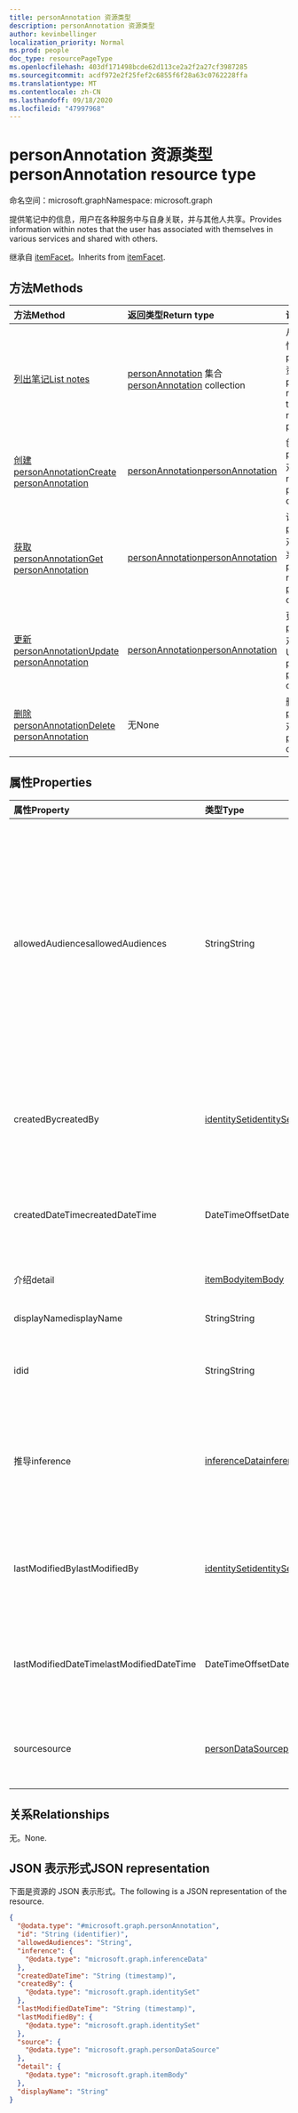 ```yaml
---
title: personAnnotation 资源类型
description: personAnnotation 资源类型
author: kevinbellinger
localization_priority: Normal
ms.prod: people
doc_type: resourcePageType
ms.openlocfilehash: 403df171498bcde62d113ce2a2f2a27cf3987285
ms.sourcegitcommit: acdf972e2f25fef2c6855f6f28a63c0762228ffa
ms.translationtype: MT
ms.contentlocale: zh-CN
ms.lasthandoff: 09/18/2020
ms.locfileid: "47997968"
---
```

# <a name="personannotation-resource-type"></a><span data-ttu-id="ee140-103">personAnnotation 资源类型</span><span class="sxs-lookup"><span data-stu-id="ee140-103">personAnnotation resource type</span></span>

<span data-ttu-id="ee140-104">命名空间：microsoft.graph</span><span class="sxs-lookup"><span data-stu-id="ee140-104">Namespace: microsoft.graph</span></span>

<span data-ttu-id="ee140-105">提供笔记中的信息，用户在各种服务中与自身关联，并与其他人共享。</span><span class="sxs-lookup"><span data-stu-id="ee140-105">Provides information within notes that the user has associated with themselves in various services and shared with others.</span></span>

<span data-ttu-id="ee140-106">继承自 [itemFacet](../resources/itemfacet.md)。</span><span class="sxs-lookup"><span data-stu-id="ee140-106">Inherits from [itemFacet](../resources/itemfacet.md).</span></span>

## <a name="methods"></a><span data-ttu-id="ee140-107">方法</span><span class="sxs-lookup"><span data-stu-id="ee140-107">Methods</span></span>
|<span data-ttu-id="ee140-108">方法</span><span class="sxs-lookup"><span data-stu-id="ee140-108">Method</span></span>|<span data-ttu-id="ee140-109">返回类型</span><span class="sxs-lookup"><span data-stu-id="ee140-109">Return type</span></span>|<span data-ttu-id="ee140-110">说明</span><span class="sxs-lookup"><span data-stu-id="ee140-110">Description</span></span>|
|:---|:---|:---|
|[<span data-ttu-id="ee140-111">列出笔记</span><span class="sxs-lookup"><span data-stu-id="ee140-111">List notes</span></span>](../api/profile-list-notes.md)|<span data-ttu-id="ee140-112">[personAnnotation](../resources/personannotation.md) 集合</span><span class="sxs-lookup"><span data-stu-id="ee140-112">[personAnnotation](../resources/personannotation.md) collection</span></span>|<span data-ttu-id="ee140-113">从 "便笺" 导航属性中获取 personAnnotation 资源。</span><span class="sxs-lookup"><span data-stu-id="ee140-113">Get the personAnnotation resources from the notes navigation property.</span></span>|
|[<span data-ttu-id="ee140-114">创建 personAnnotation</span><span class="sxs-lookup"><span data-stu-id="ee140-114">Create personAnnotation</span></span>](../api/profile-post-notes.md)|[<span data-ttu-id="ee140-115">personAnnotation</span><span class="sxs-lookup"><span data-stu-id="ee140-115">personAnnotation</span></span>](../resources/personannotation.md)|<span data-ttu-id="ee140-116">创建新的 personAnnotation 对象。</span><span class="sxs-lookup"><span data-stu-id="ee140-116">Create a new personAnnotation object.</span></span>|
|[<span data-ttu-id="ee140-117">获取 personAnnotation</span><span class="sxs-lookup"><span data-stu-id="ee140-117">Get personAnnotation</span></span>](../api/personannotation-get.md)|[<span data-ttu-id="ee140-118">personAnnotation</span><span class="sxs-lookup"><span data-stu-id="ee140-118">personAnnotation</span></span>](../resources/personannotation.md)|<span data-ttu-id="ee140-119">读取 [personAnnotation](../resources/personannotation.md) 对象的属性和关系。</span><span class="sxs-lookup"><span data-stu-id="ee140-119">Read the properties and relationships of a [personAnnotation](../resources/personannotation.md) object.</span></span>|
|[<span data-ttu-id="ee140-120">更新 personAnnotation</span><span class="sxs-lookup"><span data-stu-id="ee140-120">Update personAnnotation</span></span>](../api/personannotation-update.md)|[<span data-ttu-id="ee140-121">personAnnotation</span><span class="sxs-lookup"><span data-stu-id="ee140-121">personAnnotation</span></span>](../resources/personannotation.md)|<span data-ttu-id="ee140-122">更新 [personAnnotation](../resources/personannotation.md) 对象的属性。</span><span class="sxs-lookup"><span data-stu-id="ee140-122">Update the properties of a [personAnnotation](../resources/personannotation.md) object.</span></span>|
|[<span data-ttu-id="ee140-123">删除 personAnnotation</span><span class="sxs-lookup"><span data-stu-id="ee140-123">Delete personAnnotation</span></span>](../api/personannotation-delete.md)|<span data-ttu-id="ee140-124">无</span><span class="sxs-lookup"><span data-stu-id="ee140-124">None</span></span>|<span data-ttu-id="ee140-125">删除一个 [personAnnotation](../resources/personannotation.md) 对象。</span><span class="sxs-lookup"><span data-stu-id="ee140-125">Deletes a [personAnnotation](../resources/personannotation.md) object.</span></span>|

## <a name="properties"></a><span data-ttu-id="ee140-126">属性</span><span class="sxs-lookup"><span data-stu-id="ee140-126">Properties</span></span>
|<span data-ttu-id="ee140-127">属性</span><span class="sxs-lookup"><span data-stu-id="ee140-127">Property</span></span>|<span data-ttu-id="ee140-128">类型</span><span class="sxs-lookup"><span data-stu-id="ee140-128">Type</span></span>|<span data-ttu-id="ee140-129">说明</span><span class="sxs-lookup"><span data-stu-id="ee140-129">Description</span></span>|
|:---|:---|:---|
|<span data-ttu-id="ee140-130">allowedAudiences</span><span class="sxs-lookup"><span data-stu-id="ee140-130">allowedAudiences</span></span>|<span data-ttu-id="ee140-131">String</span><span class="sxs-lookup"><span data-stu-id="ee140-131">String</span></span>|<span data-ttu-id="ee140-132">能够查看实体中包含的值的访问群体。</span><span class="sxs-lookup"><span data-stu-id="ee140-132">The audiences that are able to see the values contained within the entity.</span></span> <span data-ttu-id="ee140-133">继承自 [itemFacet](../resources/itemfacet.md)。</span><span class="sxs-lookup"><span data-stu-id="ee140-133">Inherited from [itemFacet](../resources/itemfacet.md).</span></span> <span data-ttu-id="ee140-134">可取值为：`me`、`family`、`contacts`、`groupMembers`、`organization`、`federatedOrganizations`、`everyone`、`unknownFutureValue`。</span><span class="sxs-lookup"><span data-stu-id="ee140-134">Possible values are: `me`, `family`, `contacts`, `groupMembers`, `organization`, `federatedOrganizations`, `everyone`, `unknownFutureValue`.</span></span>|
|<span data-ttu-id="ee140-135">createdBy</span><span class="sxs-lookup"><span data-stu-id="ee140-135">createdBy</span></span>|[<span data-ttu-id="ee140-136">identitySet</span><span class="sxs-lookup"><span data-stu-id="ee140-136">identitySet</span></span>](../resources/identityset.md)|<span data-ttu-id="ee140-137">提供创建实体的用户和/或应用程序的标识符。</span><span class="sxs-lookup"><span data-stu-id="ee140-137">Provides the identifier of the user and/or application that created the entity.</span></span> <span data-ttu-id="ee140-138">继承自 [itemFacet](../resources/itemfacet.md)。</span><span class="sxs-lookup"><span data-stu-id="ee140-138">Inherited from [itemFacet](../resources/itemfacet.md).</span></span>|
|<span data-ttu-id="ee140-139">createdDateTime</span><span class="sxs-lookup"><span data-stu-id="ee140-139">createdDateTime</span></span>|<span data-ttu-id="ee140-140">DateTimeOffset</span><span class="sxs-lookup"><span data-stu-id="ee140-140">DateTimeOffset</span></span>|<span data-ttu-id="ee140-141">为创建实体时提供 dateTimeOffset。</span><span class="sxs-lookup"><span data-stu-id="ee140-141">Provides the dateTimeOffset for when the entity was created.</span></span> <span data-ttu-id="ee140-142">继承自 [itemFacet](../resources/itemfacet.md)。</span><span class="sxs-lookup"><span data-stu-id="ee140-142">Inherited from [itemFacet](../resources/itemfacet.md).</span></span>|
|<span data-ttu-id="ee140-143">介绍</span><span class="sxs-lookup"><span data-stu-id="ee140-143">detail</span></span>|[<span data-ttu-id="ee140-144">itemBody</span><span class="sxs-lookup"><span data-stu-id="ee140-144">itemBody</span></span>](../resources/itembody.md)|<span data-ttu-id="ee140-145">包含注释本身的详细信息。</span><span class="sxs-lookup"><span data-stu-id="ee140-145">Contains the detail of the note itself.</span></span>|
|<span data-ttu-id="ee140-146">displayName</span><span class="sxs-lookup"><span data-stu-id="ee140-146">displayName</span></span>|<span data-ttu-id="ee140-147">String</span><span class="sxs-lookup"><span data-stu-id="ee140-147">String</span></span>|<span data-ttu-id="ee140-148">包含注解的友好名称。</span><span class="sxs-lookup"><span data-stu-id="ee140-148">Contains a friendly name for the note.</span></span>|
|<span data-ttu-id="ee140-149">id</span><span class="sxs-lookup"><span data-stu-id="ee140-149">id</span></span>|<span data-ttu-id="ee140-150">String</span><span class="sxs-lookup"><span data-stu-id="ee140-150">String</span></span>|<span data-ttu-id="ee140-151">用于单独寻址实体的标识符。</span><span class="sxs-lookup"><span data-stu-id="ee140-151">Identifier used for individually addressing the entity.</span></span> <span data-ttu-id="ee140-152">继承自 [entity](../resources/entity.md)</span><span class="sxs-lookup"><span data-stu-id="ee140-152">Inherited from [entity](../resources/entity.md)</span></span>|
|<span data-ttu-id="ee140-153">推导</span><span class="sxs-lookup"><span data-stu-id="ee140-153">inference</span></span>|[<span data-ttu-id="ee140-154">inferenceData</span><span class="sxs-lookup"><span data-stu-id="ee140-154">inferenceData</span></span>](../resources/inferencedata.md)|<span data-ttu-id="ee140-155">如果实体是由创建或修改应用程序推断的，则包含推理详细信息。</span><span class="sxs-lookup"><span data-stu-id="ee140-155">Contains inference detail if the entity is inferred by the creating or modifying application.</span></span> <span data-ttu-id="ee140-156">继承自 [itemFacet](../resources/itemfacet.md)。</span><span class="sxs-lookup"><span data-stu-id="ee140-156">Inherited from [itemFacet](../resources/itemfacet.md).</span></span>|
|<span data-ttu-id="ee140-157">lastModifiedBy</span><span class="sxs-lookup"><span data-stu-id="ee140-157">lastModifiedBy</span></span>|[<span data-ttu-id="ee140-158">identitySet</span><span class="sxs-lookup"><span data-stu-id="ee140-158">identitySet</span></span>](../resources/identityset.md)|<span data-ttu-id="ee140-159">提供上次修改实体的用户和/或应用程序的标识符。</span><span class="sxs-lookup"><span data-stu-id="ee140-159">Provides the identifier of the user and/or application that last modified the entity.</span></span> <span data-ttu-id="ee140-160">继承自 [itemFacet](../resources/itemfacet.md)。</span><span class="sxs-lookup"><span data-stu-id="ee140-160">Inherited from [itemFacet](../resources/itemfacet.md).</span></span>|
|<span data-ttu-id="ee140-161">lastModifiedDateTime</span><span class="sxs-lookup"><span data-stu-id="ee140-161">lastModifiedDateTime</span></span>|<span data-ttu-id="ee140-162">DateTimeOffset</span><span class="sxs-lookup"><span data-stu-id="ee140-162">DateTimeOffset</span></span>|<span data-ttu-id="ee140-163">为创建实体时提供 dateTimeOffset。</span><span class="sxs-lookup"><span data-stu-id="ee140-163">Provides the dateTimeOffset for when the entity was created.</span></span> <span data-ttu-id="ee140-164">继承自 [itemFacet](../resources/itemfacet.md)。</span><span class="sxs-lookup"><span data-stu-id="ee140-164">Inherited from [itemFacet](../resources/itemfacet.md).</span></span>|
|<span data-ttu-id="ee140-165">source</span><span class="sxs-lookup"><span data-stu-id="ee140-165">source</span></span>|[<span data-ttu-id="ee140-166">personDataSource</span><span class="sxs-lookup"><span data-stu-id="ee140-166">personDataSource</span></span>](../resources/persondatasource.md)|<span data-ttu-id="ee140-167">值的来源，如果从另一个服务同步。</span><span class="sxs-lookup"><span data-stu-id="ee140-167">Where the values originated if synced from another service.</span></span> <span data-ttu-id="ee140-168">继承自 [itemFacet](../resources/itemfacet.md)。</span><span class="sxs-lookup"><span data-stu-id="ee140-168">Inherited from [itemFacet](../resources/itemfacet.md).</span></span>|

## <a name="relationships"></a><span data-ttu-id="ee140-169">关系</span><span class="sxs-lookup"><span data-stu-id="ee140-169">Relationships</span></span>
<span data-ttu-id="ee140-170">无。</span><span class="sxs-lookup"><span data-stu-id="ee140-170">None.</span></span>

## <a name="json-representation"></a><span data-ttu-id="ee140-171">JSON 表示形式</span><span class="sxs-lookup"><span data-stu-id="ee140-171">JSON representation</span></span>
<span data-ttu-id="ee140-172">下面是资源的 JSON 表示形式。</span><span class="sxs-lookup"><span data-stu-id="ee140-172">The following is a JSON representation of the resource.</span></span>
<!-- {
  "blockType": "resource",
  "keyProperty": "id",
  "@odata.type": "microsoft.graph.personAnnotation",
  "baseType": "microsoft.graph.itemFacet",
  "openType": false
}
-->
``` json
{
  "@odata.type": "#microsoft.graph.personAnnotation",
  "id": "String (identifier)",
  "allowedAudiences": "String",
  "inference": {
    "@odata.type": "microsoft.graph.inferenceData"
  },
  "createdDateTime": "String (timestamp)",
  "createdBy": {
    "@odata.type": "microsoft.graph.identitySet"
  },
  "lastModifiedDateTime": "String (timestamp)",
  "lastModifiedBy": {
    "@odata.type": "microsoft.graph.identitySet"
  },
  "source": {
    "@odata.type": "microsoft.graph.personDataSource"
  },
  "detail": {
    "@odata.type": "microsoft.graph.itemBody"
  },
  "displayName": "String"
}
```


